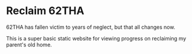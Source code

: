 # Reclaim 62THA

62THA has fallen victim to years of neglect, but that all changes now.

This is a super basic static website for viewing progress on reclaiming my parent's old home.